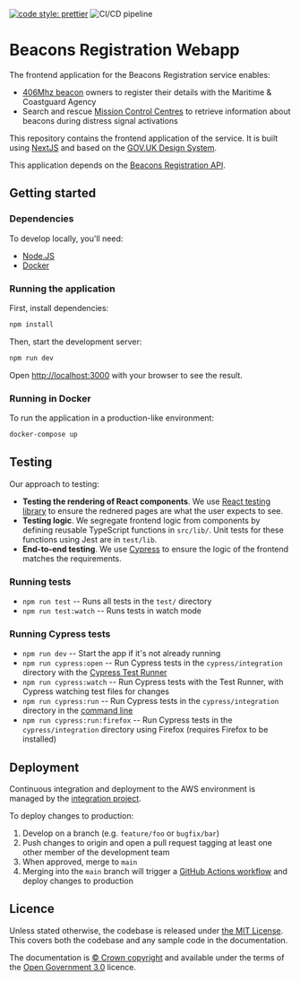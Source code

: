 [![code style: prettier](https://img.shields.io/badge/code_style-prettier-ff69b4.svg?style=flat-square)](https://github.com/prettier/prettier)
![CI/CD pipeline](https://github.com/mcagov/beacons-webapp/workflows/CI/CD%20pipeline/badge.svg)

# Beacons Registration Webapp

The frontend application for the Beacons Registration service enables:

- [406Mhz beacon](https://www.gov.uk/maritime-safety-weather-and-navigation/register-406-mhz-beacons) owners to register their details with the Maritime & Coastguard Agency
- Search and rescue [Mission Control Centres](<https://en.wikipedia.org/wiki/Mission_control_centre_(Cospas-Sarsat)>) to retrieve information about beacons during distress signal activations

This repository contains the frontend application of the service. It is built using [NextJS](https://nextjs.org/) and based on the [GOV.UK Design System](https://design-system.service.gov.uk/).

This application depends on the [Beacons Registration API](https://github.com/mcagov/beacons-service).

## Getting started

### Dependencies

To develop locally, you'll need:

- [Node.JS](https://nodejs.org/en/)
- [Docker](https://www.docker.com/)

### Running the application

First, install dependencies:

```bash
npm install
```

Then, start the development server:

```bash
npm run dev
```

Open [http://localhost:3000](http://localhost:3000) with your browser to see the result.

### Running in Docker

To run the application in a production-like environment:

```bash
docker-compose up
```

## Testing

Our approach to testing:

- **Testing the rendering of React components**. We use [React testing library](https://testing-library.com/docs/react-testing-library/intro/) to ensure the rednered pages are what the user expects to see.
- **Testing logic**. We segregate frontend logic from components by defining reusable TypeScript functions in `src/lib/`. Unit tests for these functions using Jest are in `test/lib`.
- **End-to-end testing**. We use [Cypress](https://docs.cypress.io/guides/overview/why-cypress.html) to ensure the logic of the frontend matches the requirements.

### Running tests

- `npm run test` -- Runs all tests in the `test/` directory
- `npm run test:watch` -- Runs tests in watch mode

### Running Cypress tests

- `npm run dev` -- Start the app if it's not already running
- `npm run cypress:open` -- Run Cypress tests in the `cypress/integration` directory with the [Cypress Test Runner](https://docs.cypress.io/guides/core-concepts/test-runner.html#Overview)
- `npm run cypress:watch` -- Run Cypress tests with the Test Runner, with Cypress watching test files for changes
- `npm run cypress:run` -- Run Cypress tests in the `cypress/integration` directory in the [command line](https://docs.cypress.io/guides/guides/command-line.html#cypress-run)
- `npm run cypress:run:firefox` -- Run Cypress tests in the `cypress/integration` directory using Firefox (requires Firefox to be installed)

## Deployment

Continuous integration and deployment to the AWS environment is managed by the [integration project](https://github.com/mcagov/beacons-integration).

To deploy changes to production:

1.  Develop on a branch (e.g. `feature/foo` or `bugfix/bar`)
2.  Push changes to origin and open a pull request tagging at least one other member of the development team
3.  When approved, merge to `main`
4.  Merging into the `main` branch will trigger a [GitHub Actions workflow](.github/workflows/main.yml) and deploy changes to production

## Licence

Unless stated otherwise, the codebase is released under [the MIT License][mit].
This covers both the codebase and any sample code in the documentation.

The documentation is [&copy; Crown copyright][copyright] and available under the terms
of the [Open Government 3.0][ogl] licence.

[mit]: LICENCE
[copyright]: http://www.nationalarchives.gov.uk/information-management/re-using-public-sector-information/uk-government-licensing-framework/crown-copyright/
[ogl]: http://www.nationalarchives.gov.uk/doc/open-government-licence/version/3/
